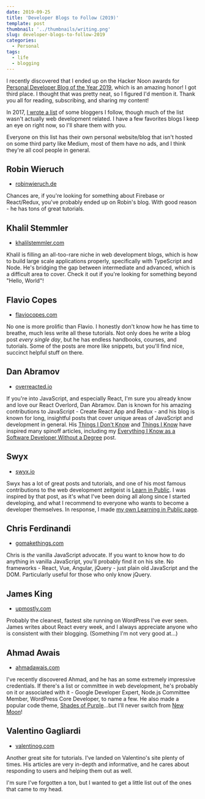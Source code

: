 ```yaml
---
date: 2019-09-25
title: 'Developer Blogs to Follow (2019)'
template: post
thumbnail: '../thumbnails/writing.png'
slug: developer-blogs-to-follow-2019
categories:
  - Personal
tags:
  - life
  - blogging
---
```


I recently discovered that I ended up on the Hacker Noon awards for [Personal Developer Blog of the Year 2019](https://hackernoon.com/personal-developer-blog-of-the-year-hacker-noon-noonies-awards-2019-hz2tu32ql), which is an amazing honor! I got third place. I thought that was pretty neat, so I figured I'd mention it. Thank you all for reading, subscribing, and sharing my content!

In 2017, [I wrote a list](/web-developers-and-bloggers-i-follow-2017/) of some bloggers I follow, though much of the list wasn't actually web development related. I have a few favorites blogs I keep an eye on right now, so I'll share them with you.

Everyone on this list has their own personal website/blog that isn't hosted on some third party like Medium, most of them have no ads, and I think they're all cool people in general.

## Robin Wieruch

- [robinwieruch.de](https://www.robinwieruch.de/)

Chances are, if you're looking for something about Firebase or React/Redux, you've probably ended up on Robin's blog. With good reason - he has tons of great tutorials.

## Khalil Stemmler

- [khalilstemmler.com](https://khalilstemmler.com/)

Khalil is filling an all-too-rare niche in web development blogs, which is how to build large scale applications properly, specifically with TypeScript and Node. He's bridging the gap between intermediate and advanced, which is a difficult area to cover. Check it out if you're looking for something beyond "Hello, World"!

## Flavio Copes

- [flaviocopes.com](https://flaviocopes.com/)

No one is more prolific than Flavio. I honestly don't know how he has time to breathe, much less write all these tutorials. Not only does he write a blog post _every single day_, but he has endless handbooks, courses, and tutorials. Some of the posts are more like snippets, but you'll find nice, succinct helpful stuff on there.

## Dan Abramov

- [overreacted.io](https://overreacted.io/)

If you're into JavaScript, and especially React, I'm sure you already know and love our React Overlord, Dan Abramov. Dan is known for his amazing contributions to JavaScript - Create React App and Redux - and his blog is known for long, insightful posts that cover unique areas of JavaScript and development in general. His [Things I Don't Know](https://overreacted.io/things-i-dont-know-as-of-2018/) and [Things I Know](https://overreacted.io/the-elements-of-ui-engineering/) have inspired many spinoff articles, including my [Everything I Know as a Software Developer Without a Degree](/everything-i-know-as-a-software-developer-without-a-degree/) post.

## Swyx

- [swyx.io](https://www.swyx.io/)

Swyx has a lot of great posts and tutorials, and one of his most famous contributions to the web development zeitgeist is [Learn in Public](https://www.swyx.io/writing/learn-in-public/). I was inspired by that post, as it's what I've been doing all along since I started developing, and what I recommend to everyone who wants to become a developer themselves. In response, I made [my own Learning in Public page](/learn).

## Chris Ferdinandi

- [gomakethings.com](https://gomakethings.com/)

Chris is _the_ vanilla JavaScript advocate. If you want to know how to do anything in vanilla JavaScript, you'll probably find it on his site. No frameworks - React, Vue, Angular, jQuery - just plain old JavaScript and the DOM. Particularly useful for those who only know jQuery.

## James King

- [upmostly.com](https://upmostly.com/)

Probably the cleanest, fastest site running on WordPress I've ever seen. James writes about React every week, and I always appreciate anyone who is consistent with their blogging. (Something I'm not very good at...)

## Ahmad Awais

- [ahmadawais.com](https://ahmadawais.com/)

I've recently discovered Ahmad, and he has an some extremely impressive credentials. If there's a list or committee in web development, he's probably on it or associated with it - Google Developer Expert, Node.js Committee Member, WordPress Core Developer, to name a few. He also made a popular code theme, [Shades of Purple](https://github.com/ahmadawais/shades-of-purple-vscode)...but I'll never switch from [New Moon](https://github.com/taniarascia/new-moon)!

## Valentino Gagliardi

- [valentinog.com](https://www.valentinog.com/blog/)

Another great site for tutorials. I've landed on Valentino's site plenty of times. His articles are very in-depth and informative, and he cares about responding to users and helping them out as well.

I'm sure I've forgotten a ton, but I wanted to get a little list out of the ones that came to my head.
